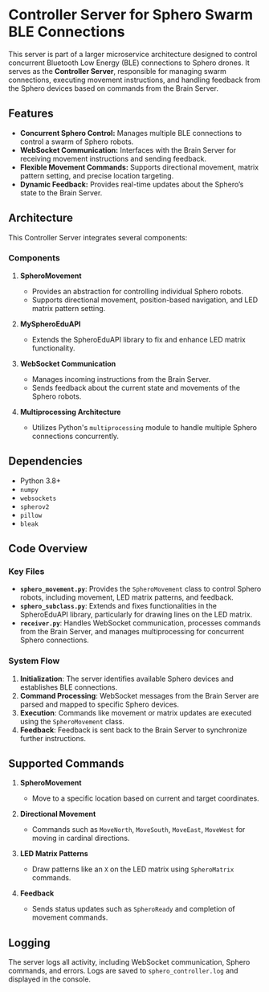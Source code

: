 # Controller Server for Sphero Swarm BLE Connections

This server is part of a larger microservice architecture designed to control concurrent Bluetooth Low Energy (BLE) connections to Sphero drones. It serves as the **Controller Server**, responsible for managing swarm connections, executing movement instructions, and handling feedback from the Sphero devices based on commands from the Brain Server.

## Features

- **Concurrent Sphero Control:** Manages multiple BLE connections to control a swarm of Sphero robots.
- **WebSocket Communication:** Interfaces with the Brain Server for receiving movement instructions and sending feedback.
- **Flexible Movement Commands:** Supports directional movement, matrix pattern setting, and precise location targeting.
- **Dynamic Feedback:** Provides real-time updates about the Sphero’s state to the Brain Server.

## Architecture

This Controller Server integrates several components:

### Components

1. **SpheroMovement**

   - Provides an abstraction for controlling individual Sphero robots.
   - Supports directional movement, position-based navigation, and LED matrix pattern setting.

2. **MySpheroEduAPI**

   - Extends the SpheroEduAPI library to fix and enhance LED matrix functionality.

3. **WebSocket Communication**

   - Manages incoming instructions from the Brain Server.
   - Sends feedback about the current state and movements of the Sphero robots.

4. **Multiprocessing Architecture**

   - Utilizes Python's `multiprocessing` module to handle multiple Sphero connections concurrently.

## Dependencies

- Python 3.8+
- `numpy`
- `websockets`
- `spherov2`
- `pillow`
- `bleak`

## Code Overview

### Key Files

- **`sphero_movement.py`**: Provides the `SpheroMovement` class to control Sphero robots, including movement, LED matrix patterns, and feedback.
- **`sphero_subclass.py`**: Extends and fixes functionalities in the SpheroEduAPI library, particularly for drawing lines on the LED matrix.
- **`receiver.py`**: Handles WebSocket communication, processes commands from the Brain Server, and manages multiprocessing for concurrent Sphero connections.

### System Flow

1. **Initialization**: The server identifies available Sphero devices and establishes BLE connections.
2. **Command Processing**: WebSocket messages from the Brain Server are parsed and mapped to specific Sphero devices.
3. **Execution**: Commands like movement or matrix updates are executed using the `SpheroMovement` class.
4. **Feedback**: Feedback is sent back to the Brain Server to synchronize further instructions.

## Supported Commands

1. **SpheroMovement**

   - Move to a specific location based on current and target coordinates.

2. **Directional Movement**

   - Commands such as `MoveNorth`, `MoveSouth`, `MoveEast`, `MoveWest` for moving in cardinal directions.

3. **LED Matrix Patterns**

   - Draw patterns like an `X` on the LED matrix using `SpheroMatrix` commands.

4. **Feedback**
   - Sends status updates such as `SpheroReady` and completion of movement commands.

## Logging

The server logs all activity, including WebSocket communication, Sphero commands, and errors. Logs are saved to `sphero_controller.log` and displayed in the console.
